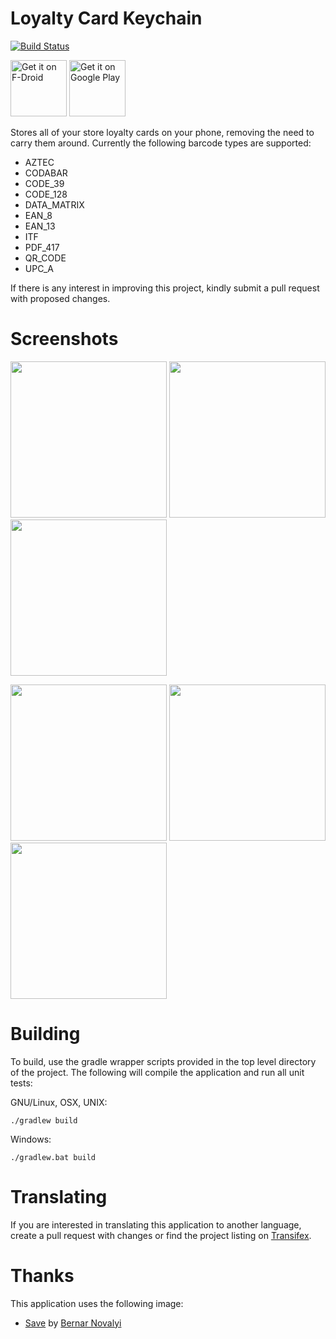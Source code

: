# Loyalty Card Keychain
[![Build Status](https://travis-ci.org/brarcher/loyalty-card-locker.svg?branch=master)](https://travis-ci.org/brarcher/loyalty-card-locker)

<a href="https://f-droid.org/repository/browse/?fdid=protect.card_locker" target="_blank">
<img src="https://f-droid.org/badge/get-it-on.png" alt="Get it on F-Droid" height="90"/></a>
<a href="https://play.google.com/store/apps/details?id=protect.card_locker" target="_blank">
<img src="https://play.google.com/intl/en_us/badges/images/generic/en-play-badge.png" alt="Get it on Google Play" height="90"/></a>

Stores all of your store loyalty cards on your phone, removing the need to carry them around.  Currently the following barcode types are supported:

- AZTEC
- CODABAR
- CODE_39
- CODE_128
- DATA_MATRIX
- EAN_8
- EAN_13
- ITF
- PDF_417
- QR_CODE
- UPC_A

If there is any interest in improving this project, kindly submit a pull request with
proposed changes.

# Screenshots

[<img src="https://github.com/brarcher/loyalty-card-locker/raw/master/metadata/en-US/images/phoneScreenshots/screenshot-01.png" width=250>](https://github.com/brarcher/loyalty-card-locker/raw/master/metadata/en-US/images/phoneScreenshots/screenshot-01.png)
[<img src="https://github.com/brarcher/loyalty-card-locker/raw/master/metadata/en-US/images/phoneScreenshots/screenshot-03.png" width=250>](https://github.com/brarcher/loyalty-card-locker/raw/master/metadata/en-US/images/phoneScreenshots/screenshot-03.png)
[<img src="https://github.com/brarcher/loyalty-card-locker/raw/master/metadata/en-US/images/phoneScreenshots/screenshot-02.png" width=250>](https://github.com/brarcher/loyalty-card-locker/raw/master/metadata/en-US/images/phoneScreenshots/screenshot-02.png)

[<img src="https://github.com/brarcher/loyalty-card-locker/raw/master/metadata/en-US/images/phoneScreenshots/screenshot-04.png" width=250>](https://github.com/brarcher/loyalty-card-locker/raw/master/metadata/en-US/images/phoneScreenshots/screenshot-04.png)
[<img src="https://github.com/brarcher/loyalty-card-locker/raw/master/metadata/en-US/images/phoneScreenshots/screenshot-05.png" width=250>](https://github.com/brarcher/loyalty-card-locker/raw/master/metadata/en-US/images/phoneScreenshots/screenshot-05.png)
[<img src="https://github.com/brarcher/loyalty-card-locker/raw/master/metadata/en-US/images/phoneScreenshots/screenshot-06.png" width=250>](https://github.com/brarcher/loyalty-card-locker/raw/master/metadata/en-US/images/phoneScreenshots/screenshot-06.png)

# Building

To build, use the gradle wrapper scripts provided in the top level directory of the project. The following will
compile the application and run all unit tests:

GNU/Linux, OSX, UNIX:
```
./gradlew build
```

Windows:
```
./gradlew.bat build
```

# Translating

If you are interested in translating this application to another language, create a pull request with changes or find the project listing on  [Transifex](https://www.transifex.com/na-243/loyalty-card-locker).

# Thanks

This application uses the following image:
- [Save](https://thenounproject.com/term/save/716011) by [Bernar Novalyi](https://thenounproject.com/bernar.novalyi)
